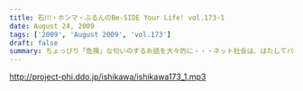 ```yaml
---
title: 石川・ホンマ・ぶるんのBe-SIDE Your Life! vol.173-1
date: August 24, 2009
tags: ['2009', 'August 2009', 'vol.173']
draft: false
summary: ちょっぴり「危険」な匂いのするお話を大々的に・・・ネット社会は、はたしてパラダイスなのか否か・・・NAMAE
---
```


http://project-phi.ddo.jp/ishikawa/ishikawa173_1.mp3